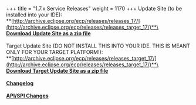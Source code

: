 +++
title = "1.7.x Service Releases"
weight = 1170
+++
Update Site (to be installed into your IDE):\
**[http://archive.eclipse.org/ecp/releases/releases_17/](http://archive.eclipse.org/ecp/releases/releases_target_17/)**\
\
**[Download Update Site as a zip file](http://www.eclipse.org/downloads/download.php?file=/ecp/releases/releases_17/172/172.zip)**\
\
Target Update Site (DO NOT INSTALL THIS INTO YOUR IDE. THIS IS MEANT ONLY FOR YOUR TARGET PLATFORM!):\
**[http://archive.eclipse.org/ecp/releases/releases_target_17/](http://archive.eclipse.org/ecp/releases/releases_target_17/)**\
\
**[Download Target Update Site as a zip file](http://www.eclipse.org/downloads/download.php?file=/ecp/releases/releases_target_17/172/172.zip)**\
\
**[Changelog](https://bugs.eclipse.org/bugs/buglist.cgi?query_format=advanced&product=ECP&target_milestone=1.7.0)**\
\
**[API/SPI Changes](https://www.eclipse.org/ecp/project-info/ECP_161_170_API_SPI_changes.html)**



